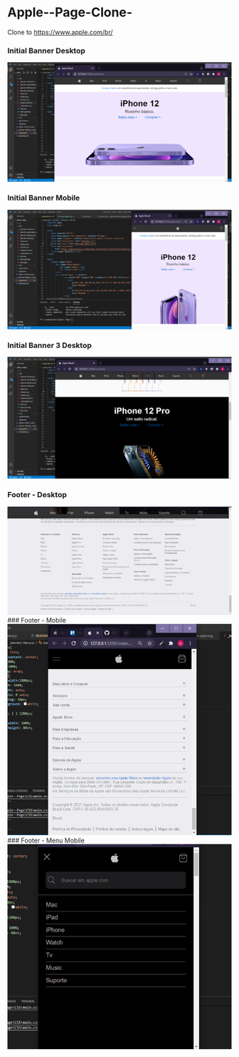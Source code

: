 # Apple--Page-Clone-
Clone to https://www.apple.com/br/


### Initial Banner Desktop

<img src="https://github.com/RafaelCardoso11/Apple--Page-Clone-/blob/master/Apple-initial-desktop.png" alt="Banner-initial-desktop">

### Initial Banner Mobile
<img src="https://github.com/RafaelCardoso11/Apple--Page-Clone-/blob/master/Apple-initial-mobile_1.png" alt="Banner-initial-mobile">

### Initial Banner 3 Desktop
<img src="https://github.com/RafaelCardoso11/Apple--Page-Clone-/blob/master/banner-tertiary-desktop_1.png" alt="Banner-initial-desktop">

### Footer - Desktop
<img src="https://github.com/RafaelCardoso11/Apple--Page-Clone-/blob/master/footer-apple.png" alt="Footer-page-apple">
### Footer - Mobile
<img src="https://github.com/RafaelCardoso11/Apple--Page-Clone-/blob/master/footer-mobile.png" alt="Footer-mobile">
### Footer - Menu Mobile
<img src="https://github.com/RafaelCardoso11/Apple--Page-Clone-/blob/master/Footer-toggle.png" alt="Footer-mobile">
